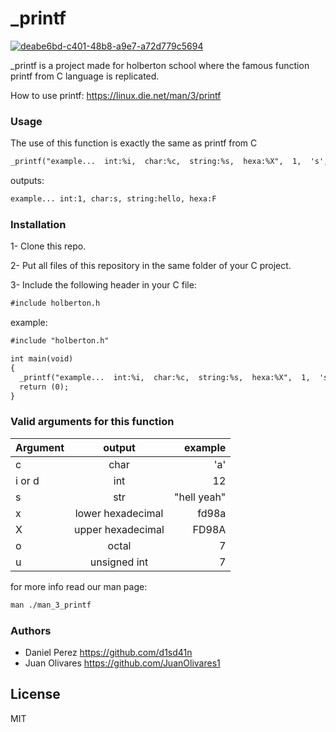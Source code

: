 # _printf

<a href="https://imgbb.com/"><img src="https://i.ibb.co/5Tj4yKN/deabe6bd-c401-48b8-a9e7-a72d779c5694.jpg" alt="deabe6bd-c401-48b8-a9e7-a72d779c5694" border="0"></a>

_printf is a project made for holberton school where the famous function printf from C language is replicated.

How to use printf: https://linux.die.net/man/3/printf

### Usage

The use of this function is exactly the same as printf from C

```txt
_printf("example...  int:%i,  char:%c,  string:%s,  hexa:%X",  1,  's', "hello", 15);

```
outputs:
```txt
example... int:1, char:s, string:hello, hexa:F

```
### Installation

1- Clone this repo.

2- Put all files of this repository in the same folder of your C project. 

3- Include the following header in your C file:
```txt
#include holberton.h
```
example:
```txt
#include "holberton.h"

int main(void)
{
  _printf("example...  int:%i,  char:%c,  string:%s,  hexa:%X",  1,  's', "hello", 15);
  return (0);
}
```

### Valid arguments for this function
| Argument        | output           | example  |
| ------------- |:-------------:| -----:|
| c             | char           | 'a' |
| i or d       | int           |   12 |
| s             | str      |    "hell yeah" |
| x             | lower hexadecimal       |    fd98a |
| X             | upper hexadecimal       |    FD98A |
| o             | octal       |    7 |
| u             | unsigned int       |    7 |

for more info read our man page:
```txt
man ./man_3_printf
```
### Authors
- Daniel Perez https://github.com/d1sd41n
- Juan Olivares https://github.com/JuanOlivares1

License
----

MIT